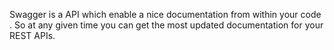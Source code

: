 Swagger is a API which enable a nice documentation from within your code . So at any given time you can get the most updated documentation
for your REST APIs.
